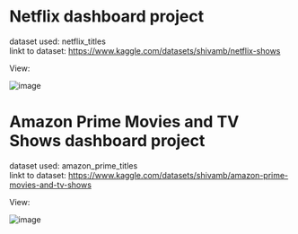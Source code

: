 # Netflix dashboard project 
dataset used: netflix_titles     
linkt to dataset: https://www.kaggle.com/datasets/shivamb/netflix-shows   

   View:   

![image](https://github.com/paci00/PowerBi_portfolio/assets/153626884/f10bb83d-f5e7-41d2-b095-89a794803b86)   

# Amazon Prime Movies and TV Shows dashboard project 
dataset used: amazon_prime_titles     
linkt to dataset: https://www.kaggle.com/datasets/shivamb/amazon-prime-movies-and-tv-shows

   View:   

![image](https://github.com/paci00/PowerBi_portfolio/assets/153626884/a5078c87-d479-468f-9952-7d5a434e94b4)


